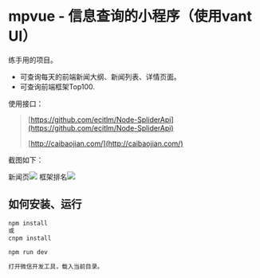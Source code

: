 # mpvue - 信息查询的小程序（使用vant UI）

练手用的项目。

- 可查询每天的前端新闻大纲、新闻列表、详情页面。
- 可查询前端框架Top100.

使用接口：

> [https://github.com/ecitlm/Node-SpliderApi](https://github.com/ecitlm/Node-SpliderApi)
>
> [http://caibaojian.com/](http://caibaojian.com/)

截图如下：

新闻页![](http://mardown-pic-1252666898.coscd.myqcloud.com/github/2018-12-mpvue-demo/index.gif)
框架排名![](http://mardown-pic-1252666898.coscd.myqcloud.com/github/2018-12-mpvue-demo/frame.gif)

## 如何安装、运行

``` bash
npm install  
或
cnpm install

npm run dev

打开微信开发工具，载入当前目录。
```
